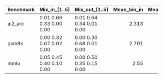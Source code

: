 | Benchmark   | Mix_in_(1..5)            | Mix_out_(1..5)           |   Mean_bin_in |   Mean_bin_out | Out_harder?   |
|:------------|:-------------------------|:-------------------------|--------------:|---------------:|:--------------|
| ai2_arc     | 0.01 0.66 0.33 0.00 0.00 | 0.01 0.64 0.34 0.01 0.00 |         2.313 |          2.336 | Yes           |
| gsm8k       | 0.00 0.32 0.67 0.02 0.00 | 0.00 0.30 0.68 0.01 0.00 |         2.701 |          2.71  | Yes           |
| mmlu        | 0.05 0.45 0.40 0.10 0.00 | 0.00 0.50 0.35 0.15 0.00 |         2.55  |          2.65  | Yes           |